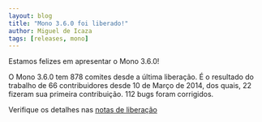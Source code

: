 ```yaml
---
layout: blog
title: "Mono 3.6.0 foi liberado!"
author: Miguel de Icaza
tags: [releases, mono]
---
```


Estamos felizes em apresentar o Mono 3.6.0!

O Mono 3.6.0 tem 878 comites desde a última liberação. É o resultado do trabalho de 66 contribuidores desde 10 de Março de 2014, dos quais, 22 fizeram sua primeira contribuição. 112 bugs foram corrigidos.

Verifique os detalhes nas [notas de liberação](/docs/about-mono/releases/3.6.0/)
